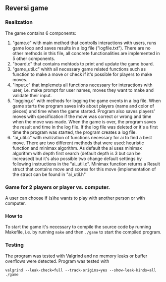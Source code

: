 ## Reversi game

### Realization
The game contains 6 components:

1. "game.c" with main method that controlls interactions with users, runs game loop and saves results in a log file ("logfile.txt"). There are no other methods in this file, all concrete functionalities are implemented in 5 other components.
2. "board.c" that contains mehtods to print and update the game board.
3. "game_util.c" whith all necessary game related functions such as function to make a move or check if it's possible for players to make moves. 
4. "input.c" that implemets all functions necessary for interactions with user, i.e. make prompt for user names, moves they want to make and validate their input.
5. "logging.c" with methods for logging the game events in a log file. When game starts the program saves info about players (name and color of pieces) and time when the game started. Program also saves players' moves with specification if the move was correct or wrong and time when the move was made. When the game is over, the program saves the result and time in the log file. If the log file was deleted or it's a first time the program was started, the program creates a log file. 
6. "ai_util.c" with realization of functions necessary for ai to find a best move. There are two different methods that were used: heuristic function and minimax algorithm. As default the ai uses minimax algorithm with depth first search (default depth is 3 but can be increased) but it's also  possible two change default settings by following instructions in the "ai_util.c". Minimax function returns a Result struct that contains move and scores for this move (implementation of the struct can be found in "ai_util.h"

### Game for 2 players or player vs. computer.
A user can choose if (s)he wants to play with another person or with computer. 

### How to
To start the game it's necessary to compile the source code by running Makefile, i.e. by running 
`make` 
and then 
`./game` 
to start the compiled program. 

### Testing
The program was tested with Valgrind and no memory leaks or buffer overflows were detected. Program was tested with 

`valgrind --leak-check=full --track-origins=yes --show-leak-kinds=all ./game`
